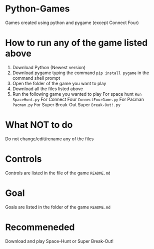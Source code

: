 # Python-Games
Games created using python and pygame (except Connect Four)

# How to run any of the game listed above
1. Download Python (Newest version)
2. Download pygame typing the command `pip install pygame` in the command shell prompt
3. Open the folder of the game you want to play
4. Download all the files listed above
5. Run the following game you wanted to play
For space hunt `Run SpaceHunt.py` 
For Connect Four `ConnectFourGame.py` 
For Pacman `Pacman.py` 
For Super Break-Out Super `Break-Out!.py`

# What NOT to do 
Do not change/edit/rename any of the files

# Controls
Controls are listed in the file of the game `README.md`

# Goal
Goals are listed in the folder of the game `README.md`

# Recommeneded
Download and play Space-Hunt or Super Break-Out!
